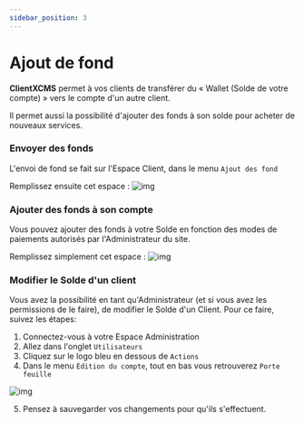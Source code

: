 ```yaml
---
sidebar_position: 3
---
```


# Ajout de fond

**ClientXCMS** permet à vos clients de transférer du « Wallet (Solde de votre compte) » vers le compte d'un autre client.

Il permet aussi la possibilité d'ajouter des fonds à son solde pour acheter de nouveaux services.

### Envoyer des fonds

L'envoi de fond se fait sur l'Espace Client, dans le menu `Ajout des fond`

Remplissez ensuite cet espace :
![img](https://i.gyazo.com/2b09e7c225fed047698bc3340c3c3b20.png)

### Ajouter des fonds à son compte

Vous pouvez ajouter des fonds à votre Solde en fonction des modes de paiements autorisés par l'Administrateur du site.

Remplissez simplement cet espace :
![img](https://i.gyazo.com/088e190dbfdbe876490d61f69023674b.png)

### Modifier le Solde d'un client

Vous avez la possibilité en tant qu'Administrateur (et si vous avez les permissions de le faire), de modifier le Solde d'un Client. Pour ce faire, suivez les étapes:

1. Connectez-vous à votre Espace Administration
2. Allez dans l'onglet `Utilisateurs`
3. Cliquez sur le logo bleu en dessous de `Actions`
4. Dans le menu `Édition du compte`, tout en bas vous retrouverez `Porte feuille`

![img](https://i.gyazo.com/401e762ca416c9067c2f0d13182dc4d8.png)

5. Pensez à sauvegarder vos changements pour qu'ils s'effectuent.
